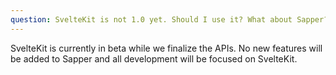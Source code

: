 ```yaml
---
question: SvelteKit is not 1.0 yet. Should I use it? What about Sapper?
---
```


SvelteKit is currently in beta while we finalize the APIs. No new features will be added to Sapper and all development will be focused on SvelteKit.
